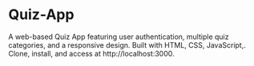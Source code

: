 # Quiz-App
A web-based Quiz App featuring user authentication, multiple quiz categories, and a responsive design. Built with HTML, CSS, JavaScript,. Clone, install, and access at http://localhost:3000.
